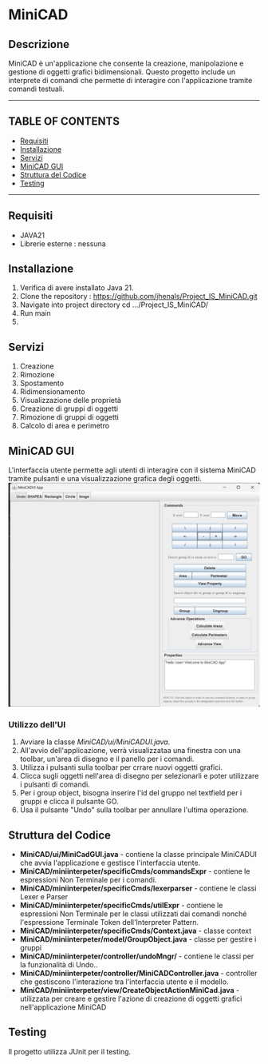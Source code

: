 # MiniCAD

## Descrizione
MiniCAD è un'applicazione che consente la creazione, manipolazione e gestione di oggetti grafici bidimensionali. Questo progetto include un interprete di comandi che permette di interagire con l'applicazione tramite comandi testuali.

----------------------------------------------------------------------------
## TABLE OF CONTENTS
- [Requisiti](#requisiti)
- [Installazione](#installazione)
- [Servizi](#servizi)
- [MiniCAD GUI](#minicad-gui)
- [Struttura del Codice](#struttura-del-codice)
- [Testing](#testing)

-------------------------------------------------------------------------------------

## Requisiti
- JAVA21
- Librerie esterne : nessuna

## Installazione
1. Verifica di avere installato Java 21.
2. Clone the repository : https://github.com/jhenals/Project_IS_MiniCAD.git
3. Navigate into project directory 
    cd .../Project_IS_MiniCAD/
4. Run main
5. 

## Servizi
1. Creazione 
2. Rimozione 
3. Spostamento 
4. Ridimensionamento
5. Visualizzazione delle proprietà
6. Creazione di gruppi di oggetti
7. Rimozione di gruppi di oggetti
8. Calcolo di area e perimetro

## MiniCAD GUI
L'interfaccia utente permette agli utenti di interagire con il sistema MiniCAD tramite pulsanti e una visualizzazione grafica degli oggetti.
![img.png](img.png)

### Utilizzo dell'UI
1. Avviare la classe _MiniCAD/ui/MiniCADUI.java_.
2. All'avvio dell'applicazione, verrà visualizzataa una finestra con una toolbar, un'area di disegno e il panello per i comandi.
3. Utilizza i pulsanti sulla toolbar per crrare nuovi oggetti grafici.
4. Clicca sugli oggetti nell'area di disegno per selezionarli e poter utilizzare i pulsanti di comandi.
5. Per i group object, bisogna inserire l'id del gruppo nel textfield per i gruppi e clicca il pulsante GO.
6. Usa il pulsante "Undo" sulla toolbar per annullare l'ultima operazione.

## Struttura del Codice
* **MiniCAD/ui/MiniCadGUI.java** - contiene la classe principale MiniCADUI che avvia l'applicazione e gestisce l'interfaccia utente.
* **MiniCAD/miniinterpeter/specificCmds/commandsExpr** - contiene le espressioni Non Terminale per i comandi.
* **MiniCAD/miniinterpeter/specificCmds/lexerparser** - contiene le classi Lexer e Parser 
* **MiniCAD/miniinterpeter/specificCmds/utilExpr** - contiene le espressioni Non Terminale per le classi utilizzati dai comandi nonché l'espressione Terminale Token dell'Interpreter Pattern.
* **MiniCAD/miniinterpeter/specificCmds/Context.java** - classe context
* **MiniCAD/miniinterpeter/model/GroupObject.java** - classe per gestire i gruppi
* **MiniCAD/miniinterpeter/controller/undoMngr/** - contiene le classi per la funzionalità di Undo..
* **MiniCAD/miniinterpeter/controller/MiniCADController.java** - controller che gestiscono l'interazione tra l'interfaccia utente e il modello.
* **MiniCAD/miniinterpeter/view/CreateObjectActionMiniCad.java** - utilizzata per creare e gestire l'azione di creazione di oggetti grafici nell'applicazione MiniCAD

## Testing
Il progetto utilizza JUnit per il testing. 